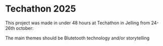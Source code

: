 # Techathon 2025

This project was made in under 48 hours at Techathon in Jelling from 24-26th october:

The main themes should be Blutetooth technology and/or storytelling 
